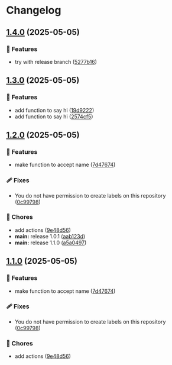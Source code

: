 # Changelog

## [1.4.0](https://github.com/Prajithp/sample-release/compare/v1.3.0...v1.4.0) (2025-05-05)


### 🌟 Features

* try with release branch ([5277b16](https://github.com/Prajithp/sample-release/commit/5277b16cac2cc42a3b203fe820f4f24d5af5e0ad))

## [1.3.0](https://github.com/Prajithp/sample-release/compare/v1.2.0...v1.3.0) (2025-05-05)


### 🌟 Features

* add function to say hi ([19d9222](https://github.com/Prajithp/sample-release/commit/19d9222f9c99bea275b703af22841e645fac042b))
* add function to say hi ([2574cf5](https://github.com/Prajithp/sample-release/commit/2574cf560d2583b1a9367ddf076535f8f19ef761))

## [1.2.0](https://github.com/Prajithp/sample-release/compare/v1.1.0...v1.2.0) (2025-05-05)


### 🌟 Features

* make function to accept name ([7d47674](https://github.com/Prajithp/sample-release/commit/7d476747281ddc6337a21064972f732622de837d))


### 🩹 Fixes

* You do not have permission to create labels on this repository ([0c99798](https://github.com/Prajithp/sample-release/commit/0c99798563305cc46fe333fa77c5a6b131ccb77d))


### 🧹 Chores

* add actions ([9e48d56](https://github.com/Prajithp/sample-release/commit/9e48d56cd983cbb3fc0667b2b81682e19a1866b5))
* **main:** release 1.0.1 ([aab123d](https://github.com/Prajithp/sample-release/commit/aab123d79c657731eaf5848ecdce4ea2c76c7ebc))
* **main:** release 1.1.0 ([a5a0497](https://github.com/Prajithp/sample-release/commit/a5a049772537b828ef0f8838e22efe2ad7e9b2f2))

## [1.1.0](https://github.com/Prajithp/sample-release/compare/v1.0.0...v1.1.0) (2025-05-05)


### 🌟 Features

* make function to accept name ([7d47674](https://github.com/Prajithp/sample-release/commit/7d476747281ddc6337a21064972f732622de837d))


### 🩹 Fixes

* You do not have permission to create labels on this repository ([0c99798](https://github.com/Prajithp/sample-release/commit/0c99798563305cc46fe333fa77c5a6b131ccb77d))


### 🧹 Chores

* add actions ([9e48d56](https://github.com/Prajithp/sample-release/commit/9e48d56cd983cbb3fc0667b2b81682e19a1866b5))
